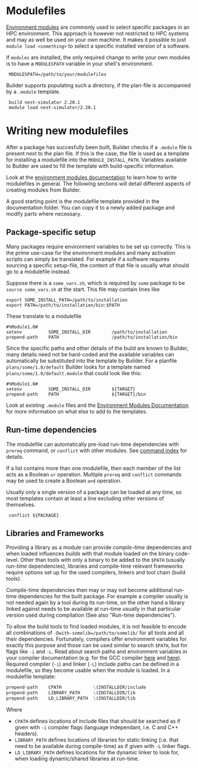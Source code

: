 
# Modulefiles

  [Environment modules](https://modules.readthedocs.io/en/latest/index.html)
  are commonly used to select specific packages in an HPC environment. This
  approach is however not restricted to HPC systems and may as well be used on
  your own machine. It makes it possible to just `module load <something>` to
  select a specific installed version of a software.

  If `modules` are installed, the only required change to write your own
  modules is to have a `MODULESPATH` variable in your shell's environment.

     MODULESPATH=/path/to/your/modulefiles

  Builder supports populating such a directory, if the plan-file is accompanied
  by a `.module` template.

     build nest-simulator 2.20.1
     module load nest-simulator/2.20.1


# Writing new modulefiles

  After a package has succesfully been built, Builder checks if a `.module`
  file is present next to the plan file. If this is the case, the file is used
  as a template for installing a modulefile into the `MODULE_INSTALL_PATH`.
  Variables available to Builder are used to fill the template with
  build-specific information.

  Look at the [environment modules
  documentation](https://modules.readthedocs.io/en/latest/index.html) to learn
  how to write modulefiles in general. The following sections will detail
  different aspects of creating modules from Builder.

  A good starting point is the modulefile template provided in the
  documentation folder. You can copy it to a newly added package and modify
  parts where necessary.

## Package-specific setup

  Many packages require environment variables to be set up correctly. This is
  the prime use-case for the environment modules and many activation scripts
  can simply be translated. For example if a software requires sourcing a
  specific setup-file, the content of that file is usually what should go to a
  modulefile instead.

  Suppose there is a `some_vars.sh`, which is required by `some` package to be
  `source some_vars.sh` at the start. This file may contain lines like

    export SOME_INSTALL_PATH=/path/to/installation
    export PATH=/path/to/installation/bin:$PATH

  These translate to a modulefile

    #%Module1.0#
    setenv          SOME_INSTALL_DIR        /path/to/installation
    prepend-path    PATH                    /path/to/installation/bin

  Since the specific paths and other details of the build are known to Builder,
  many details need not be hard-coded and the available variables can
  automatically be substituted into the template by Builder. For a planfile
  `plans/some/1.0/default` Builder looks for a template named
  `plans/some/1.0/default.module` that could look like this:

    #%Module1.0#
    setenv          SOME_INSTALL_DIR        ${TARGET}
    prepend-path    PATH                    ${TARGET}/bin

  Look at existing `.module` files and the [Environment Modules
  Documentation](https://modules.readthedocs.io) for more information on what
  else to add to the templates.


## Run-time dependencies

  The modulefile can automatically pre-load run-time dependencies with `prereq`
  command, or `conflict` with other modules. See [command
  index](https://modules.readthedocs.io/en/latest/modulefile.html) for details.

  If a list contains more than one modulefile, then each member of the list
  acts as a Boolean `or` operation. Multiple `prereq` and `conflict` commands
  may be used to create a Boolean `and` operation.

  Usually only a single version of a package can be loaded at any time, so most
  templates contain at least a line excluding other versions of themselves.

     conflict ${PACKAGE}


## Libraries and Frameworks

  Providing a library as a module can provide *compile-time* dependencies and
  when loaded influences *builds* with that module loaded on the binary
  code-level.
  Other than tools with only a binary to be added to the `$PATH` (usually
  *run-time* dependencies), libraries and compile-time relevant frameworks
  require options set up for the used compilers, linkers and tool chain (build
  tools).

  Compile-time dependencies then may or may not become additional run-time
  dependencies for the built package. For example a compiler usually is not
  needed again by a tool during its run-time, on the other hand a library
  linked against needs to be available at run-time usually in that particular
  version used during compilation (See also "Run-time dependencies").

  To allow the build tools to find loaded modules, it is not feasible to encode
  all combinations of `-Dwith-somelib=/path/to/somelib/` for all tools and all
  their dependencies. Fortunately, compilers offer environment variables for
  exactly this purpose and those can be used similar to search `$PATH`, but for
  flags like `-i` and `-L`. Read about search paths and environment variables
  in your compiler documentation (e.g. for the GCC compiler
  [here](https://gcc.gnu.org/onlinedocs/cpp/Search-Path.html) and
  [here](https://gcc.gnu.org/onlinedocs/cpp/Environment-Variables.html)).
  Required compiler (`-i`) and linker (`-L`) include paths can be defined in a
  modulefile, so they become usable when the module is loaded. In a modulefile template:

  ```tcl
  prepend-path    CPATH            \$INSTALLDIR/include
  prepend-path    LIBRARY_PATH     \$INSTALLDIR/lib
  prepend-path    LD_LIBRARY_PATH  \$INSTALLDIR/lib
  ```

  Where

  * `CPATH` defines locations of include files that should be searched as if
    given with `-i` compiler flags (language independant, i.e. C and C++
    headers).
  * `LIBRARY_PATH` defines locations of libraries for static linking (i.e. that
    need to be available during compile-time) as if given with `-L` linker
    flags.
  * `LD_LIBRARY_PATH` defines locations for the dynamic linker to look for,
    when loading dynamic/shared libraries at run-time.
